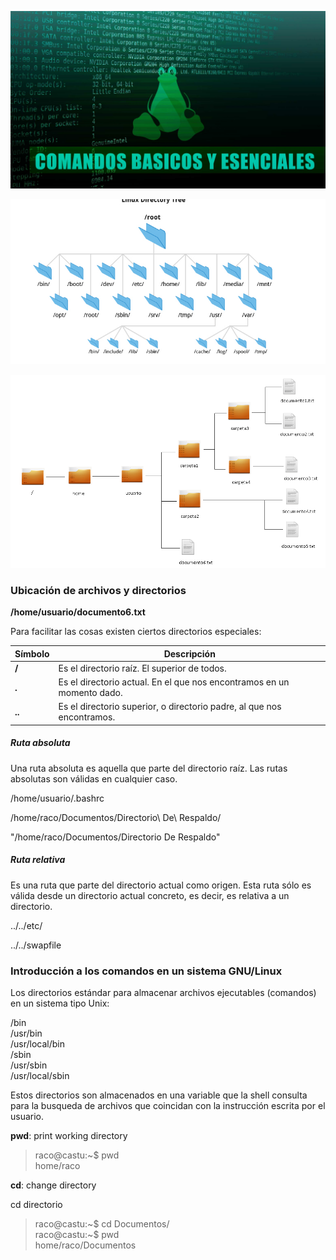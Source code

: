 
![ComandosBasicos][1]



![SistemaArchivos1][2]


![SistemaArchivos2][3]

### Ubicación de archivos y directorios


**/home/usuario/documento6.txt**

Para facilitar las cosas existen ciertos directorios especiales:  

| Símbolo | Descripción |
| ------------- | ------------- |
| **/** | Es el directorio raíz. El superior de todos. |
| **.** | Es el directorio actual. En el que nos encontramos en un momento dado. |
| **..** | Es el directorio superior, o directorio padre, al que nos encontramos. |  


##### Ruta absoluta
Una ruta absoluta es aquella que parte del directorio raíz. Las rutas absolutas son válidas en cualquier caso.

/home/usuario/.bashrc

/home/raco/Documentos/Directorio\ De\ Respaldo/

"/home/raco/Documentos/Directorio De Respaldo"

##### Ruta relativa
Es una ruta que parte del directorio actual como origen. Esta ruta sólo es válida desde un directorio actual concreto, es decir, es relativa a un directorio.

../../etc/

../../swapfile


### Introducción a los comandos en un sistema GNU/Linux
Los directorios estándar para almacenar archivos ejecutables (comandos) en un sistema tipo Unix:  

/bin  
/usr/bin  
/usr/local/bin  
/sbin  
/usr/sbin  
/usr/local/sbin  

Estos directorios son almacenados en una variable que la shell consulta para la busqueda de archivos que coincidan con la instrucción escrita por el usuario.  


**pwd**: print working directory  

>raco@castu:~$ pwd  
>home/raco

**cd**: change directory

cd directorio

> raco@castu:~$ cd Documentos/  
> raco@castu:~$ pwd  
> home/raco/Documentos  







[1]: Imagenes/ComandosBasicosLinux.jpg
[2]: Imagenes/SistemaDeArchivos1.PNG
[3]: Imagenes/SistetmaDeArchivos2.png
